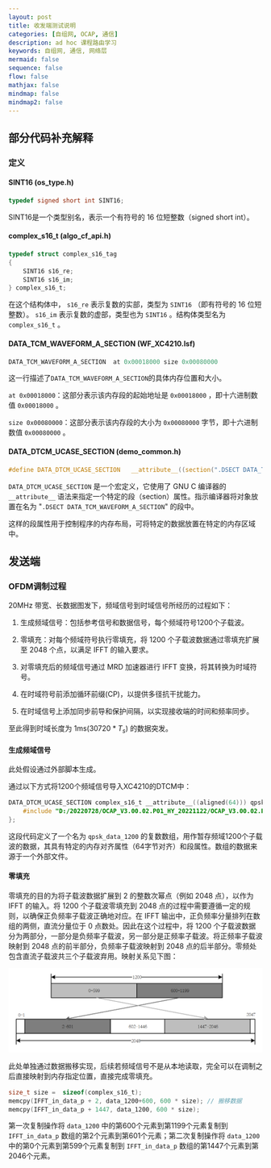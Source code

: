 ```yaml
---
layout: post
title: 收发端测试说明
categories: [自组网, OCAP, 通信]
description: ad hoc 课程路由学习
keywords: 自组网, 通信, 网络层
mermaid: false
sequence: false
flow: false
mathjax: false
mindmap: false
mindmap2: false
---
```


## 部分代码补充解释

### 定义

#### SINT16 (os_type.h)

```c
typedef signed short int SINT16;
```

SINT16是一个类型别名，表示一个有符号的 16 位短整数（signed short int）。

#### complex_s16_t (algo_cf_api.h)

```c
typedef struct complex_s16_tag
{
    SINT16 s16_re;
    SINT16 s16_im;
} complex_s16_t;
```

在这个结构体中， `s16_re` 表示复数的实部，类型为 `SINT16` （即有符号的 16 位短整数）。 `s16_im` 表示复数的虚部，类型也为 `SINT16` 。结构体类型名为 `complex_s16_t` 。

#### DATA_TCM_WAVEFORM_A_SECTION (WF_XC4210.lsf)

```c
DATA_TCM_WAVEFORM_A_SECTION  at 0x00018000 size 0x00080000
```

这一行描述了`DATA_TCM_WAVEFORM_A_SECTION`的具体内存位置和大小。

`at 0x00018000`：这部分表示该内存段的起始地址是 `0x00018000` ，即十六进制数值 `0x00018000` 。

`size 0x00080000`：这部分表示该内存段的大小为 `0x00080000` 字节，即十六进制数值 `0x00080000` 。

#### DATA_DTCM_UCASE_SECTION  (demo_common.h)

```c
#define DATA_DTCM_UCASE_SECTION   __attribute__((section(".DSECT DATA_TCM_WAVEFORM_A_SECTION")))
```

`DATA_DTCM_UCASE_SECTION` 是一个宏定义，它使用了 GNU C 编译器的 `__attribute__` 语法来指定一个特定的段（section）属性。指示编译器将对象放置在名为 "`.DSECT DATA_TCM_WAVEFORM_A_SECTION`" 的段中。

这样的段属性用于控制程序的内存布局，可将特定的数据放置在特定的内存区域中。

## 发送端

### OFDM调制过程

20MHz 带宽、长数据图发下，频域信号到时域信号所经历的过程如下：

1. 生成频域信号：包括参考信号和数据信号，每个频域符号1200个子载波。

2. 零填充：对每个频域符号执行零填充，将 1200 个子载波数据通过零填充扩展至 2048 个点，以满足 IFFT 的输入要求。

3. 对零填充后的频域信号通过 MRD 加速器进行 IFFT 变换，将其转换为时域符号。

4. 在时域符号前添加循环前缀(CP)，以提供多径抗干扰能力。

5. 在时域信号上添加同步前导和保护间隔，以实现接收端的时间和频率同步。

至此得到时域长度为 1ms($30720*T_s$) 的数据突发。

#### 生成频域信号

此处假设通过外部脚本生成。

通过以下方式将1200个频域信号导入XC4210的DTCM中：

```c
DATA_DTCM_UCASE_SECTION complex_s16_t __attribute__((aligned(64))) qpsk_data_1200[] = {
    #include "D:/20220728/OCAP_V3.00.02.P01_HY_20221122/OCAP_V3.00.02.P01_HY_20221122/app/TFWD/XC4210/algo/data/qpsk_data_1200_orign.dat"
};
```

这段代码定义了一个名为 `qpsk_data_1200` 的复数数组，用作暂存频域1200个子载波的数据，其具有特定的内存对齐属性（64字节对齐）和段属性。数组的数据来源于一个外部文件。

#### 零填充

零填充的目的为将子载波数据扩展到 2 的整数次幂点（例如 2048 点），以作为IFFT 的输入。将 1200 个子载波零填充到 2048 点的过程中需要遵循一定的规则，以确保正负频率子载波正确地对应。在 IFFT 输出中，正负频率分量排列在数组的两侧，直流分量位于 0 点数处。因此在这个过程中，将 1200 个子载波数据分为两部分，一部分是负频率子载波，另一部分是正频率子载波。将正频率子载波映射到 2048 点的前半部分，负频率子载波映射到 2048 点的后半部分。零频处包含直流子载波共三个子载波弃用。映射关系见下图：

![图 1](../images/2023-4-23-OCAP_tx_rx_test/IMG_20230423-105516889.png)  

此处单独通过数据搬移实现，后续若频域信号不是从本地读取，完全可以在调制之后直接映射到内存指定位置，直接完成零填充。

```c
size_t size =  sizeof(complex_s16_t); 
memcpy(IFFT_in_data_p + 2, data_1200+600, 600 * size); // 搬移数据
memcpy(IFFT_in_data_p + 1447, data_1200, 600 * size);
```

第一次复制操作将 `data_1200` 中的第600个元素到第1199个元素复制到 `IFFT_in_data_p` 数组的第2个元素到第601个元素；第二次复制操作将 `data_1200` 中的第0个元素到第599个元素复制到 `IFFT_in_data_p` 数组的第1447个元素到第2046个元素。

